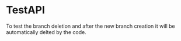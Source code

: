 # TestAPI

To test the branch deletion and after the new branch creation it will be automatically delted by the code.

